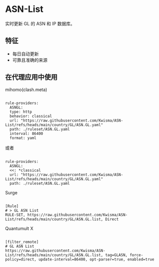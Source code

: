 
# ASN-List
    
实时更新 GL 的 ASN 和 IP 数据库。
    
## 特征
    
- 每日自动更新
- 可靠且准确的来源
    
## 在代理应用中使用
    
mihomo(clash.meta)
   
<pre><code class="language-javascript">
rule-providers:
  ASNGL:
  type: http
  behavior: classical
  url: "https://raw.githubusercontent.com/Kwisma/ASN-List/refs/heads/main/country/GL/ASN.GL.yaml"
  path: ./ruleset/ASN.GL.yaml
  interval: 86400
  format: yaml
</code></pre>

或者

<pre><code class="language-javascript">
rule-providers:
  ASNGL:
  <<: *classical
  url: "https://raw.githubusercontent.com/Kwisma/ASN-List/refs/heads/main/country/GL/ASN.GL.yaml"
  path: ./ruleset/ASN.GL.yaml
</code></pre>
    
Surge
    
<pre><code class="language-javascript">
[Rule]
# > GL ASN List
RULE-SET, https://raw.githubusercontent.com/Kwisma/ASN-List/refs/heads/main/country/GL/ASN.GL.list, Direct
</code></pre>
    
Quantumult X
    
<pre><code class="language-javascript">
[filter_remote]
# GL ASN List
https://raw.githubusercontent.com/Kwisma/ASN-List/refs/heads/main/country/GL/ASN.GL.list, tag=GLASN, force-policy=direct, update-interval=86400, opt-parser=true, enabled=true
</code></pre>
